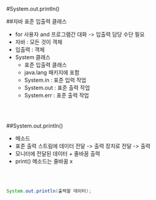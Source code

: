 #System.out.println()

##자바 표준 입출력 클래스
- for 사용자 and 프로그램간 대화 -> 입출력 담당 수단 필요
- 자바 : 모든 것이 객체
- 입출력 : 객체
- System 클래스
	- 표준 입출력 클래스
	- java.lang 패키지에 포함
	- System.in : 표준 입력 작업 
	- System.out : 표준 출력 작업
	- System.err : 표준 출력 작업

<br><br>

##System.out.println()
- 메소드
- 표준 출력 스트림에 데이터 전달 -> 출력 장치로 전달 -> 출력
- 모니터에 전달된 데이터 + 줄바꿈 출력
- print() 메소드는 줄바꿈 x

<br><br>

```java
System.out.println(출력할 데이터);
```

<br><br>
